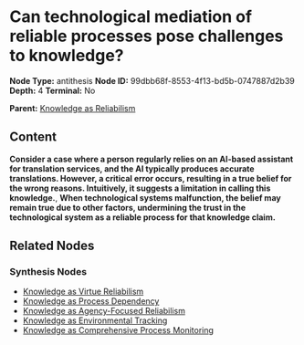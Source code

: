 # Can technological mediation of reliable processes pose challenges to knowledge?

**Node Type:** antithesis
**Node ID:** 99dbb68f-8553-4f13-bd5b-0747887d2b39
**Depth:** 4
**Terminal:** No

**Parent:** [Knowledge as Reliabilism](knowledge-as-reliabilism-synthesis-d3ab75a8-6369-425a-b0ec-8e6afad336cc.md)

## Content

**Consider a case where a person regularly relies on an AI-based assistant for translation services, and the AI typically produces accurate translations. However, a critical error occurs, resulting in a true belief for the wrong reasons. Intuitively, it suggests a limitation in calling this knowledge.**, **When technological systems malfunction, the belief may remain true due to other factors, undermining the trust in the technological system as a reliable process for that knowledge claim.**

## Related Nodes

### Synthesis Nodes

- [Knowledge as Virtue Reliabilism](knowledge-as-virtue-reliabilism-synthesis-9f905b9d-0fcc-4206-8575-0f81dd34e8e2.md)
- [Knowledge as Process Dependency](knowledge-as-process-dependency-synthesis-7f953178-4430-4fa1-b252-0c74a695eb51.md)
- [Knowledge as Agency-Focused Reliabilism](knowledge-as-agency-focused-reliabilism-synthesis-ac4142b6-8875-4742-885f-6c35daa9a503.md)
- [Knowledge as Environmental Tracking](knowledge-as-environmental-tracking-synthesis-01e1ff8e-1bef-4e1c-8809-442ce56ca98a.md)
- [Knowledge as Comprehensive Process Monitoring](knowledge-as-comprehensive-process-monitoring-synthesis-2c5beab4-5f62-4a98-aff9-7143b3243a1a.md)
